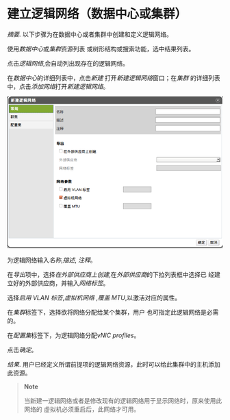 # 建立逻辑网络（数据中心或集群）

*摘要*.
以下步骤为在数据中心或者集群中创建和定义逻辑网络。

使用*数据中心*或*集群*资源列表 或树形结构或搜索功能，选中结果列表。

点击*逻辑网络*,会自动列出现存在的逻辑网络。

在*数据中心*的详细列表中，点击*新建* 打开*新建逻辑网络*窗口；在*集群*
的详细列表中，点击*添加网络*打开*新建逻辑网络*。

![负载均衡策略设置](../images/EayunOS_Create_New_Logic_Network.png)

为逻辑网络输入*名称*,*描述*, *注释*。

在*导出*项中，选择*在外部供应商上创建*,在*外部供应商*的下拉列表框中选择已
经建立好的外部供应商，并输入*网络标签*。

选择*启用 VLAN 标签*,*虚拟机网络* ,*覆盖 MTU*,以激活对应的属性。

在*集群*标签下，选择欲将网络分配给某个集群，用户
也可指定此逻辑网络是必需的。

在*配置集*标签下，为逻辑网络分配*vNIC profiles*。

点击*确定*。

*结果*.
用户已经定义所谓前提项的逻辑网络资源，此时可以给此集群中的主机添加此资源。

> **Note**
>
> 当新建一逻辑网络或者是修改现有的逻辑网络用于显示网络时，原来使用此网络的
> 虚拟机必须重启后，此网络才可用。
